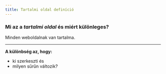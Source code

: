 ```yaml
---
title: Tartalmi oldal definíció
---
```


### Mi az a _tartalmi oldal_ és miért különleges?

Minden weboldalnak van tartalma.

---

**A különbség az, hogy:**

- ki szerkeszti és
- milyen sűrűn változik?
